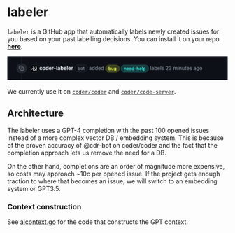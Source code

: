 # labeler

`labeler` is a GitHub app that automatically labels newly created issues for you
based on your past labelling decisions. You can install it on your repo
[**here**](https://github.com/apps/coder-labeler).

![img](./img/example-label.png)

We currently use it on [`coder/coder`](https://github.com/coder/coder) and
[`coder/code-server`](https://github.com/coder/code-server).

## Architecture

The labeler uses a GPT-4 completion with the past 100 opened issues instead of
a more complex vector DB / embedding system. This is because of the proven
accuracy of @cdr-bot on coder/coder and the fact that the completion approach lets us remove
the need for a DB.

On the other hand, completions are an order of magnitude more expensive, so
costs may approach ~10c per opened issue. If the project gets enough traction
to where that becomes an issue, we will switch to an
embedding system or GPT3.5.

### Context construction

See [aicontext.go](./aicontext.go) for the code that constructs the GPT context.
